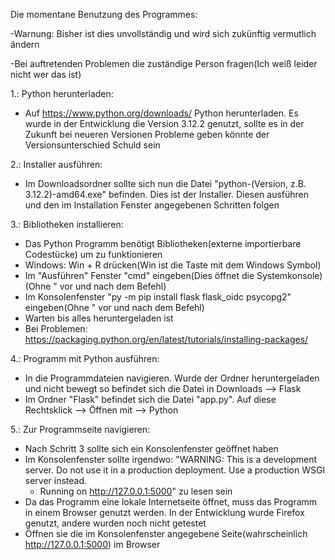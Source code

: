 Die momentane Benutzung des Programmes:

-Warnung: Bisher ist dies unvollständig und wird sich zukünftig vermutlich ändern

-Bei auftretenden Problemen die zuständige Person fragen(Ich weiß leider nicht wer das ist)

1.: Python herunterladen:
- Auf https://www.python.org/downloads/ Python herunterladen. Es wurde in der Entwicklung die Version 3.12.2 genutzt, sollte es in der Zukunft bei neueren Versionen Probleme geben könnte der Versionsunterschied Schuld sein

2.: Installer ausführen:
- Im Downloadsordner sollte sich nun die Datei "python-(Version, z.B. 3.12.2)-amd64.exe" befinden. Dies ist der Installer. Diesen ausführen und den im Installation Fenster angegebenen Schritten folgen

3.: Bibliotheken installieren:
- Das Python Programm benötigt Bibliotheken(externe importierbare Codestücke) um zu funktionieren
- Windows: Win + R drücken(Win ist die Taste mit dem Windows Symbol)
- Im "Ausführen" Fenster "cmd" eingeben(Dies öffnet die Systemkonsole)(Ohne " vor und nach dem Befehl)
- Im Konsolenfenster "py -m pip install flask flask_oidc psycopg2" eingeben(Ohne " vor und nach dem Befehl)
- Warten bis alles heruntergeladen ist
- Bei Problemen: https://packaging.python.org/en/latest/tutorials/installing-packages/

4.: Programm mit Python ausführen:
- In die Programmdateien navigieren. Wurde der Ordner heruntergeladen und nicht bewegt so befindet sich die Datei in Downloads --> Flask
- Im Ordner "Flask" befindet sich die Datei "app.py". Auf diese Rechtsklick --> Öffnen mit --> Python

5.: Zur Programmseite navigieren:
- Nach Schritt 3 sollte sich ein Konsolenfenster geöffnet haben
- Im Konsolenfenster sollte irgendwo:
   "WARNING: This is a development server. Do not use it in a production deployment. Use a production WSGI server instead.
    * Running on http://127.0.0.1:5000"
  zu lesen sein
- Da das Programm eine lokale Internetseite öffnet, muss das Programm in einem Browser genutzt werden. In der Entwicklung wurde Firefox genutzt, andere wurden noch nicht getestet
- Öffnen sie die im Konsolenfenster angegebene Seite(wahrscheinlich http://127.0.0.1:5000) im Browser

